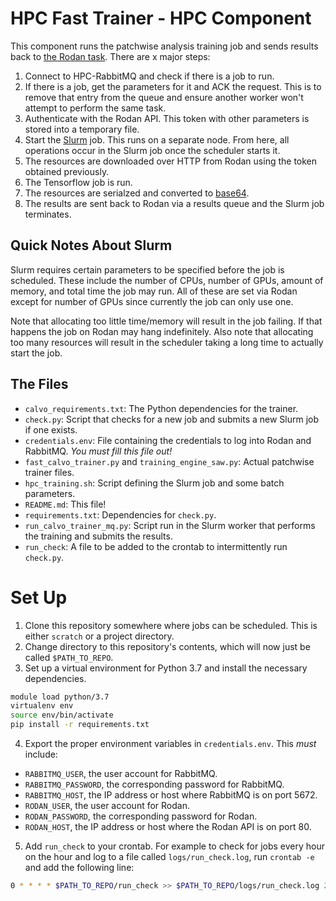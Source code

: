 # HPC Fast Trainer - HPC Component

This component runs the patchwise analysis training job and sends results back to [the Rodan task](https://github.com/JRegimbal/hpc-fast-trainer).
There are x major steps:

1. Connect to HPC-RabbitMQ and check if there is a job to run.
2. If there is a job, get the parameters for it and ACK the request.
This is to remove that entry from the queue and ensure another worker
won't attempt to perform the same task.
3. Authenticate with the Rodan API. This token with other parameters
is stored into a temporary file.
4. Start the [Slurm](https://slurm.schedmd.com/documentation.html) job. This runs on a separate node. From here, all
operations occur in the Slurm job once the scheduler starts it.
5. The resources are downloaded over HTTP from Rodan using the token obtained previously.
6. The Tensorflow job is run.
7. The resources are serialzed and converted to [base64](https://en.wikipedia.org/wiki/Base64).
8. The results are sent back to Rodan via a results queue and the Slurm job terminates.

## Quick Notes About Slurm

Slurm requires certain parameters to be specified before the job is scheduled.
These include the number of CPUs, number of GPUs, amount of memory, and total time
the job may run.
All of these are set via Rodan except for number of GPUs since currently the job
can only use one.

Note that allocating too little time/memory will result in the job failing. If that
happens the job on Rodan may hang indefinitely. Also note that allocating too many
resources will result in the scheduler taking a long time to actually start the
job.

## The Files

* `calvo_requirements.txt`: The Python dependencies for the trainer.
* `check.py`: Script that checks for a new job and submits a new Slurm job if one exists.
* `credentials.env`: File containing the credentials to log into Rodan and RabbitMQ.
*You must fill this file out!*
* `fast_calvo_trainer.py` and `training_engine_saw.py`: Actual patchwise trainer files.
* `hpc_training.sh`: Script defining the Slurm job and some batch parameters.
* `README.md`: This file!
* `requirements.txt`: Dependencies for `check.py`.
* `run_calvo_trainer_mq.py`: Script run in the Slurm worker that performs the training and submits the results.
* `run_check`: A file to be added to the crontab to intermittently run `check.py`.

# Set Up

1. Clone this repository somewhere where jobs can be scheduled. This is either `scratch` or a project directory.
2. Change directory to this repository's contents, which will now just be called `$PATH_TO_REPO`.
3. Set up a virtual environment for Python 3.7 and install the necessary dependencies.
```bash
module load python/3.7
virtualenv env
source env/bin/activate
pip install -r requirements.txt
```
4. Export the proper environment variables in `credentials.env`. This *must* include:
  * `RABBITMQ_USER`, the user account for RabbitMQ.
  * `RABBITMQ_PASSWORD`, the corresponding password for RabbitMQ.
  * `RABBITMQ_HOST`, the IP address or host where RabbitMQ is on port 5672.
  * `RODAN_USER`, the user account for Rodan.
  * `RODAN_PASSWORD`, the corresponding password for Rodan.
  * `RODAN_HOST`, the IP address or host where the Rodan API is on port 80.
5. Add `run_check` to your crontab. For example to check for jobs every hour on the hour and log to a file
called `logs/run_check.log`, run `crontab -e` and add the following line:
```sh
0 * * * * $PATH_TO_REPO/run_check >> $PATH_TO_REPO/logs/run_check.log 2>&1
```
